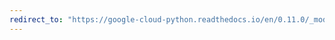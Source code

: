 ```yaml
---
redirect_to: "https://google-cloud-python.readthedocs.io/en/0.11.0/_modules/gcloud/datastore/helpers.html"
---
```

